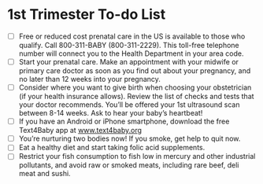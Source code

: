 # 1st Trimester To-do List

- [ ] Free or reduced cost prenatal care in the US is available to those who qualify. Call 800-311-BABY (800-311-2229). This toll-free telephone number will connect you to the Health Department in your area code.
- [ ] Start your prenatal care. Make an appointment with your midwife or primary care doctor as soon as you find out about your pregnancy, and no later than 12 weeks into your pregnancy.
- [ ] Consider where you want to give birth when choosing your obstetrician (if your health insurance allows). 
Review the list of checks and tests that your doctor recommends. You’ll be offered your 1st ultrasound scan between 8-14 weeks. Ask to hear your baby’s heartbeat!
- [ ] If you have an Android or iPhone smartphone, download the free Text4Baby app at www.text4baby.org
- [ ] You’re nurturing two bodies now! If you smoke, get help to quit now. 
- [ ] Eat a healthy diet and start taking folic acid supplements.
- [ ] Restrict your fish consumption to fish low in mercury and other industrial pollutants, and avoid raw or smoked meats, including rare beef, deli meat and sushi.
